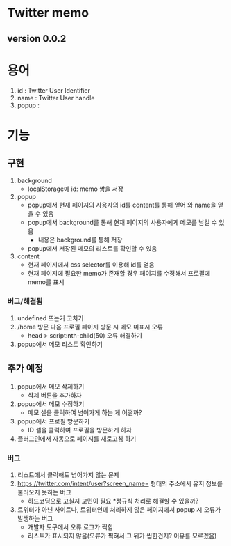 # Twitter memo
## version 0.0.2
# 용어
1.  id : Twitter User Identifier
1.  name : Twitter User handle
1.  popup : 
#  기능

## 구현
1.  background
    *   localStorage에 id: memo 쌍을 저장
1.  popup
    *   popup에서 현재 페이지의 사용자의 id를 content를 통해 얻어 와 name을 얻을 수 있음
    *   popup에서 background를 통해 현재 페이지의 사용자에게 메모를 남길 수 있음
        *   내용은 background를 통해 저장
    *   popup에서 저장된 메모의 리스트를 확인할 수 있음
1.  content
    *   현재 페이지에서 css selector를 이용해 id를 얻음
    *   현재 페이지에 필요한 memo가 존재할 경우 페이지를 수정해서 프로필에 memo를 표시
###     버그/해결됨
1.  undefined 뜨는거 고치기 
1.  /home 방문 다음 프로필 페이지 방문 시 메모 미표시 오류
    *   head > script:nth-child(50) 오류 해결하기 
1.  popup에서 메모 리스트 확인하기
##    추가 예정
1.  popup에서 메모 삭제하기 
    *   삭제 버튼을 추가하자
1.  popup에서 메모 수정하기 
    *   메모 셀을 클릭하여 넘어가게 하는 게 어떨까?
1.  popup에서 프로필 방문하기
    *   ID 셀을 클릭하여 프로필을 방문하게 하자
1.  플러그인에서 자동으로 페이지를 새로고침 하기

###     버그
1.  리스트에서 클릭해도 넘어가지 않는 문제
1.  https://twitter.com/intent/user?screen_name= 형태의 주소에서 유저 정보를 불러오지 못하는 버그
    *   하드코딩으로 고칠지 고민이 필요
        *정규식 처리로 해결할 수 있을까?
1.  트위터가 아닌 사이트나, 트위터인데 처리하지 않은 페이지에서 popup 시 오류가 발생하는 버그
    *   개발자 도구에서 오류 로그가 찍힘
    *   리스트가 표시되지 않음(오류가 찍혀서 그 뒤가 씹힌건지? 이유를 모르겠음)